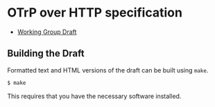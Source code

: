 # OTrP over HTTP specification

* [Working Group Draft](https://tools.ietf.org/html/draft-ietf-teep-otrp-over-http)

## Building the Draft

Formatted text and HTML versions of the draft can be built using `make`.

```sh
$ make
``` 

This requires that you have the necessary software installed.
